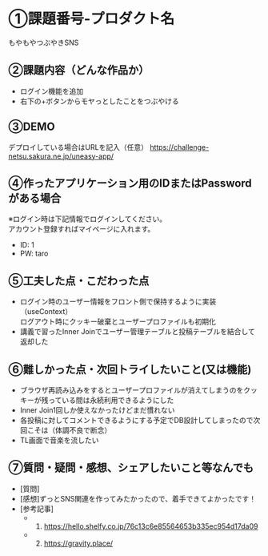 # ①課題番号-プロダクト名

もやもやつぶやきSNS

## ②課題内容（どんな作品か）

- ログイン機能を追加
- 右下の+ボタンからモヤっとしたことをつぶやける

## ③DEMO

デプロイしている場合はURLを記入（任意）
https://challenge-netsu.sakura.ne.jp/uneasy-app/

## ④作ったアプリケーション用のIDまたはPasswordがある場合
※ログイン時は下記情報でログインしてください。<br />
アカウント登録すればマイページに入れます。
- ID: 1
- PW: taro

## ⑤工夫した点・こだわった点

- ログイン時のユーザー情報をフロント側で保持するように実装（useContext）<br />
  ログアウト時にクッキー破棄とユーザープロファイルも初期化
- 講義で習ったInner Joinでユーザー管理テーブルと投稿テーブルを結合して返却した

## ⑥難しかった点・次回トライしたいこと(又は機能)

- ブラウザ再読み込みをするとユーザープロファイルが消えてしまうのをクッキーが残っている間は永続利用できるようにした
- Inner Join1回しか使えなかったけどまだ慣れない
- 各投稿に対してコメントできるようにする予定でDB設計してしまったので次回こそは（体調不良で断念）
- TL画面で音楽を流したい

## ⑦質問・疑問・感想、シェアしたいこと等なんでも

- [質問]
- [感想]ずっとSNS関連を作ってみたかったので、着手できてよかったです！
- [参考記事]
  - 1. https://hello.shelfy.co.jp/76c13c6e85564653b335ec954d17da09
  - 2. https://gravity.place/
